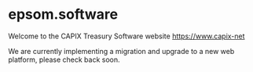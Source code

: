 # epsom.software

Welcome to the CAPIX Treasury Software website https://www.capix-net

We are currently implementing a migration and upgrade to a new web platform, please check back soon.
